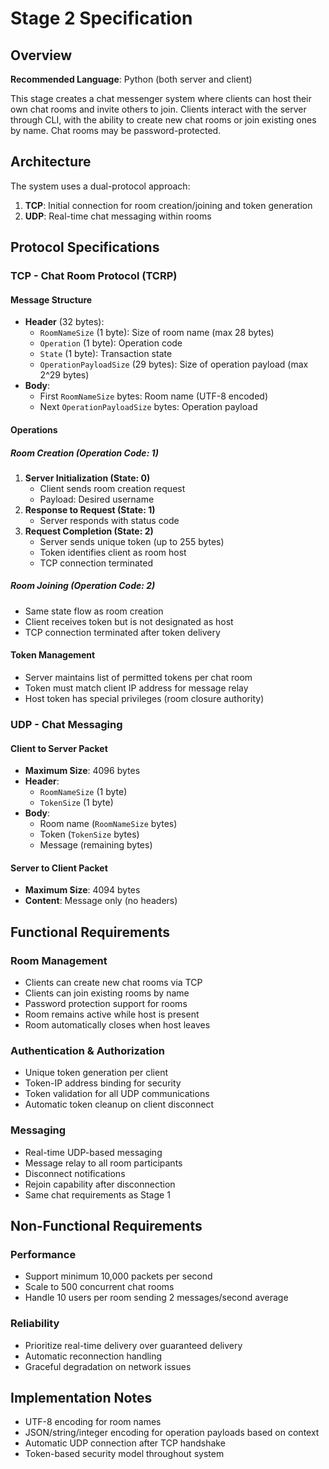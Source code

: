 # Stage 2 Specification

## Overview
**Recommended Language**: Python (both server and client)

This stage creates a chat messenger system where clients can host their own chat rooms and invite others to join. Clients interact with the server through CLI, with the ability to create new chat rooms or join existing ones by name. Chat rooms may be password-protected.

## Architecture
The system uses a dual-protocol approach:
1. **TCP**: Initial connection for room creation/joining and token generation
2. **UDP**: Real-time chat messaging within rooms

## Protocol Specifications

### TCP - Chat Room Protocol (TCRP)

#### Message Structure
- **Header** (32 bytes):
  - `RoomNameSize` (1 byte): Size of room name (max 28 bytes)
  - `Operation` (1 byte): Operation code
  - `State` (1 byte): Transaction state
  - `OperationPayloadSize` (29 bytes): Size of operation payload (max 2^29 bytes)
- **Body**: 
  - First `RoomNameSize` bytes: Room name (UTF-8 encoded)
  - Next `OperationPayloadSize` bytes: Operation payload

#### Operations

##### Room Creation (Operation Code: 1)
1. **Server Initialization (State: 0)**
   - Client sends room creation request
   - Payload: Desired username
2. **Response to Request (State: 1)**
   - Server responds with status code
3. **Request Completion (State: 2)**
   - Server sends unique token (up to 255 bytes)
   - Token identifies client as room host
   - TCP connection terminated

##### Room Joining (Operation Code: 2)
- Same state flow as room creation
- Client receives token but is not designated as host
- TCP connection terminated after token delivery

#### Token Management
- Server maintains list of permitted tokens per chat room
- Token must match client IP address for message relay
- Host token has special privileges (room closure authority)

### UDP - Chat Messaging

#### Client to Server Packet
- **Maximum Size**: 4096 bytes
- **Header**:
  - `RoomNameSize` (1 byte)
  - `TokenSize` (1 byte)
- **Body**:
  - Room name (`RoomNameSize` bytes)
  - Token (`TokenSize` bytes)
  - Message (remaining bytes)

#### Server to Client Packet
- **Maximum Size**: 4094 bytes
- **Content**: Message only (no headers)

## Functional Requirements

### Room Management
- Clients can create new chat rooms via TCP
- Clients can join existing rooms by name
- Password protection support for rooms
- Room remains active while host is present
- Room automatically closes when host leaves

### Authentication & Authorization
- Unique token generation per client
- Token-IP address binding for security
- Token validation for all UDP communications
- Automatic token cleanup on client disconnect

### Messaging
- Real-time UDP-based messaging
- Message relay to all room participants
- Disconnect notifications
- Rejoin capability after disconnection
- Same chat requirements as Stage 1

## Non-Functional Requirements

### Performance
- Support minimum 10,000 packets per second
- Scale to 500 concurrent chat rooms
- Handle 10 users per room sending 2 messages/second average

### Reliability
- Prioritize real-time delivery over guaranteed delivery
- Automatic reconnection handling
- Graceful degradation on network issues

## Implementation Notes
- UTF-8 encoding for room names
- JSON/string/integer encoding for operation payloads based on context
- Automatic UDP connection after TCP handshake
- Token-based security model throughout system